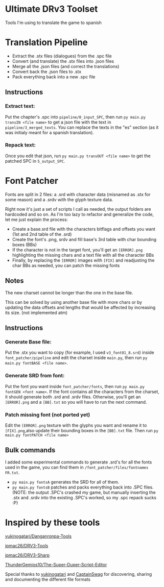 # Ultimate DRv3 Toolset

Tools I'm using to translate the game to spanish

# Translation Pipeline

- Extract the .stx files (dialogues) from the .spc file
- Convert (and translate) the .stx files into .json files
- Merge all the .json files (and correct the translations)
- Convert back the .json files to .stx
- Pack everything back into a new .spc file

## Instructions

### Extract text:

Put the chapter's .spc into `pipeline/0_input_SPC`, then run `py main.py transIN <file name>` to get a json file with the text in `pipeline/3_merged_texts`. You can replace the texts in the "es" section (as it was initialy meant for a spanish translation).

### Repack text:

Once you edit that json, run `py main.py transOUT <file name>` to get the patched SPC in `5_output_SPC`.

# Font Patcher

Fonts are split in 2 files: a .srd with character data (misnamed as .stx for some reason) and a .srdv with the glyph texture data.

Right now it's just a set of scripts I call as needed, the output folders are hardcoded and so on.
As I'm too lazy to refactor and generalize the code, let me just explain the process:

- Create a base.srd file with the characters bitflags and offsets you want (1st and 2nd table of the .srd)
- Create the font's .png, srdv and fill base's 3rd table with char bounding boxes (BBs)
- If the character is not in the target font, you'll get an `[ERROR].png` highlighting the missing chars and a text file with all the character BBs
- Finally, by replacing the `[ERROR]` images with `[FIX]` and readjusting the char BBs as needed, you can patch the missing fonts

## Notes

The new charset cannot be longer than the one in the base file.

This can be solved by using another base file with more chars or by updating
the data offsets and lengths that would be affected by increasing its size. (not implemented atm)

## Instructions

### Generate Base file:

Put the .stx you want to copy (for example, I used `v3_font01_8.srd`) inside `font_patcher/pipeline`
and edit the charset inside `main.py`, then run `py main.py fontBASE <file name>`.

### Generate SRD from font:

Put the font you want inside `font_patcher/fonts`, then run `py main.py fontGEN <font name>`.
If the font contains all the characters from the charset, it should generate both .srd and .srdv files.
Otherwise, you'll get an `[ERROR].png` and a `[BB].txt` so you will have to run the next command.

### Patch missing font (not ported yet)

Edit the `[ERROR].png` texture with the glyphs you want and rename it to `[FIX].png`,also update their bounding boxes in the `[BB].txt` file.
Then run `py main.py fontPATCH <file name>`

## Bulk commands

I added some experimental commands to generate .srd's for all the fonts used in the game, you can find them in `/font_patcher/files/fontnames FR.txt`.
- `py main.py fontsA` generates the SRD for all of them.
- `py main.py fontsB` patches and packs everything back into .SPC files. 
(NOTE: the output .SPC's crashed my game, but manually inserting the .stx and .srdv into the existing .SPC's worked, so my .spc repack sucks :P)

# Inspired by these tools

[yukinogatari/Danganronpa-Tools](https://github.com/yukinogatari/Danganronpa-Tools)

[jpmac26/DRV3-Tools](https://github.com/jpmac26/DRV3-Tools)

[jpmac26/DRV3-Sharp](https://github.com/jpmac26/DRV3-Sharp)

[ThunderGemios10/The-Super-Duper-Script-Editor](https://github.com/ThunderGemios10/The-Super-Duper-Script-Editor)

Special thanks to [yukinogatari](https://github.com/yukinogatari) and [CaptainSwag](https://github.com/jpmac26) for discovering, sharing and documenting the different file formats
